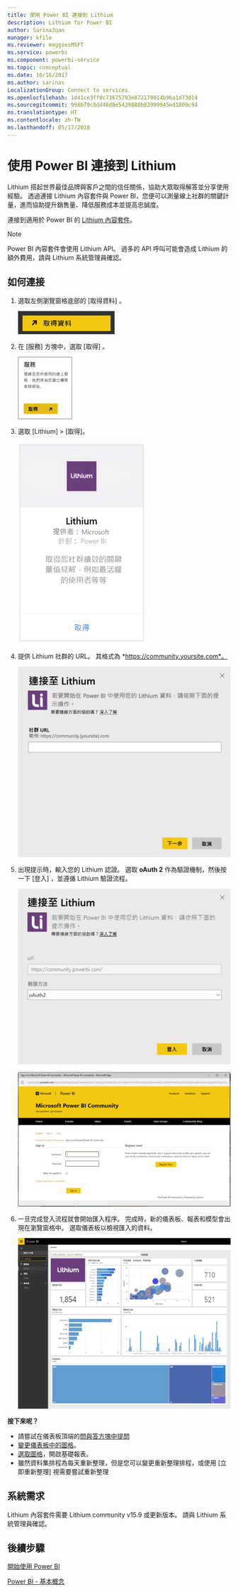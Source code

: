 ```yaml
---
title: 使用 Power BI 連接到 Lithium
description: Lithium for Power BI
author: SarinaJoan
manager: kfile
ms.reviewer: maggiesMSFT
ms.service: powerbi
ms.component: powerbi-service
ms.topic: conceptual
ms.date: 10/16/2017
ms.author: sarinas
LocalizationGroup: Connect to services
ms.openlocfilehash: 1d41ce3ff0c73675793e872170914b96a1d73d14
ms.sourcegitcommit: 998b79c0dd46d0e5439888b83999945ed1809c94
ms.translationtype: HT
ms.contentlocale: zh-TW
ms.lasthandoff: 05/17/2018
---
```

# <a name="connect-to-lithium-with-power-bi"></a>使用 Power BI 連接到 Lithium
Lithium 搭起世界最佳品牌與客戶之間的信任關係，協助大眾取得解答並分享使用經驗。 透過連接 Lithium 內容套件與 Power BI，您便可以測量線上社群的關鍵計量，進而協助提升銷售量、降低服務成本並提高忠誠度。 

連接到適用於 Power BI 的 [Lithium 內容套件](https://app.powerbi.com/getdata/services/lithium)。

>[!NOTE]
>Power BI 內容套件會使用 Lithium API。 過多的 API 呼叫可能會造成 Lithium 的額外費用，請與 Lithium 系統管理員確認。

## <a name="how-to-connect"></a>如何連接
1. 選取左側瀏覽窗格底部的 [取得資料]  。
   
   ![](media/service-connect-to-lithium/pbi_getdata.png) 
2. 在 [服務]  方塊中，選取 [取得] 。
   
   ![](media/service-connect-to-lithium/pbi_getservices.png) 
3. 選取 [Lithium] \> [取得]。
   
   ![](media/service-connect-to-lithium/lithiumconnect.png)
4. 提供 Lithium 社群的 URL。 其格式為 *https://community.yoursite.com*。
   
   ![](media/service-connect-to-lithium/params.png)
5. 出現提示時，輸入您的 Lithium 認證。 選取 **oAuth 2** 作為驗證機制，然後按一下 [登入]  ，並遵循 Lithium 驗證流程。
   
   ![](media/service-connect-to-lithium/creds.png)
   
   ![](media/service-connect-to-lithium/creds2.png)
6. 一旦完成登入流程就會開始匯入程序。 完成時，新的儀表板、報表和模型會出現在瀏覽窗格中。 選取儀表板以檢視匯入的資料。
   
    ![](media/service-connect-to-lithium/lithium.png)

**接下來呢？**

* 請嘗試在儀表板頂端的[問與答方塊中提問](power-bi-q-and-a.md)
* [變更儀表板中的圖格](service-dashboard-edit-tile.md)。
* [選取圖格](service-dashboard-tiles.md)，開啟基礎報表。
* 雖然資料集排程為每天重新整理，但是您可以變更重新整理排程，或使用 [立即重新整理] 視需要嘗試重新整理

## <a name="system-requirements"></a>系統需求
Lithium 內容套件需要 Lithium community v15.9 或更新版本。 請與 Lithium 系統管理員確認。

## <a name="next-steps"></a>後續步驟
[開始使用 Power BI](service-get-started.md)

[Power BI - 基本概念](service-basic-concepts.md)

